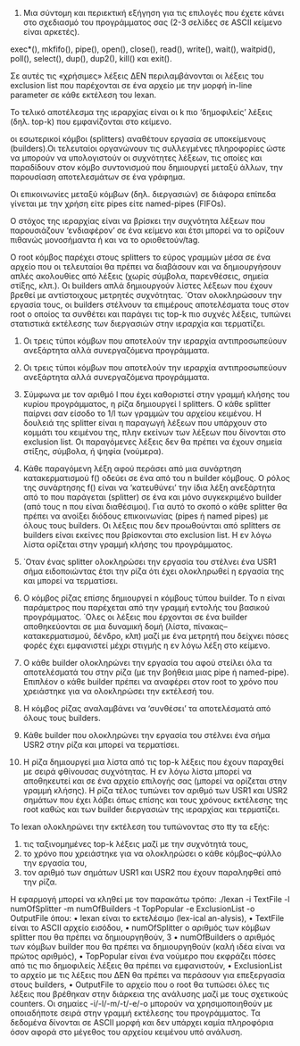 1. Μια σύντομη και περιεκτική εξήγηση για τις επιλογές που έχετε κάνει στο σχεδιασμό του προγράμματος
σας (2-3 σελίδες σε ASCII κείμενο είναι αρκετές).

exec*(), mkfifo(), pipe(), open(), close(), read(), write(),
wait(), waitpid(), poll(), select(), dup(), dup2(), kill() και exit().

Σε αυτές τις «χρήσιμες»
λέξεις ΔΕΝ περιλαμβάνονται οι λέξεις του exclusion list που παρέχονται σε ένα αρχείο με την μορφή in-line
parameter σε κάθε εκτέλεση του lexan.

Το τελικό αποτέλεσμα της ιεραρχίας είναι οι k πιο ‘δημοφιλείς’ λέξεις
(δηλ. top-k) που εμφανίζονται στο κείμενο.

οι εσωτερικοί κόμβοι (splitters) αναθέτουν εργασία σε υποκείμενους (builders).Οι τελευταίοι
οργανώνουν τις συλλεγμένες πληροφορίες ώστε να μπορούν να υπολογιστούν οι συχνότητες λέξεων, τις οποίες
και παραδίδουν στον κόμβο συντονισμού που δημιουργεί μεταξύ άλλων, την παρουσίαση αποτελεσμάτων σε ένα
γράφημα.

Οι επικοινωνίες μεταξύ κόμβων (δηλ.
διεργασιών) σε διάφορα επίπεδα γίνεται με την χρήση είτε pipes είτε named-pipes (FIFOs).

Ο στόχος
της ιεραρχίας είναι να βρίσκει την συχνότητα λέξεων που παρουσιάζουν ‘ενδιαφέρον’ σε ένα κείμενο και έτσι
μπορεί να το ορίζουν πιθανώς μονοσήμαντα ή και να το οριοθετούν/tag.

Ο root κόμβος παρέχει στους splitters
το εύρος γραμμών μέσα σε ένα αρχείο που οι τελευταίοι θα πρέπει να διαβάσουν και να δημιουργήσουν απλές
ακολουθίες από λέξεις (χωρίς σύμβολα, παρενθέσεις, σημεία στίξης, κλπ.). Οι builders απλά δημιουργούν
λίστες λέξεων που έχουν βρεθεί με αντίστοιχους μετρητές συχνότητας. ΄Οταν ολοκληρώσουν την εργασία τους,
οι builders στέλνουν τα επιμέρους αποτελέσματα τους στον root ο οποίος τα συνθέτει και παράγει τις top-k πιο
συχνές λέξεις, τυπώνει στατιστικά εκτέλεσης των διεργασιών στην ιεραρχία και τερματίζει.

1. Οι τρεις τύποι κόμβων που αποτελούν την ιεραρχία αντιπροσωπεύουν ανεξάρτητα αλλά συνεργαζόμενα
προγράμματα.

2. Οι τρεις τύποι κόμβων που αποτελούν την ιεραρχία αντιπροσωπεύουν ανεξάρτητα αλλά συνεργαζόμενα
προγράμματα.

3. Σύμφωνα με τον αριθμό l που έχει καθοριστεί στην γραμμή κλήσης του κυρίου προγράμματος, η ρίζα
δημιουργεί l splitters. Ο κάθε splitter παίρνει σαν είσοδο το 1/l των γραμμών του αρχείου κειμένου. Η
δουλειά της splitter είναι η παραγωγή λέξεων που υπάρχουν στο κομμάτι του κειμένου της, πλην εκείνων
των λέξεων που δίνονται στο exclusion list. Οι παραγόμενες λέξεις δεν θα πρέπει να έχουν σημεία στίξης,
σύμβολα, ή ψηφία (νούμερα).

4. Κάθε παραγόμενη λέξη αφού περάσει από μια συνάρτηση κατακερματισμού f() οδεύει σε ένα από του n
builder κόμβους. Ο ρόλος της συνάρτησης f() είναι να ‘κατευθύνει’ την ίδια λέξη ανεξάρτητα από το
που παράγεται (splitter) σε ένα και μόνο συγκεκριμένο builder (από τους n που είναι διαθέσιμοι). Για
αυτό το σκοπό ο κάθε splitter θα πρέπει να ανοίξει διόδους επικοινωνίας (pipes ή named pipes) με όλους
τους builders. Οι λέξεις που δεν προωθούνται από splitters σε builders είναι εκείνες που βρίσκονται στο
exclusion list. Η εν λόγω λίστα ορίζεται στην γραμμή κλήσης του προγράμματος.

5. ΄Οταν ένας splitter ολοκληρώσει την εργασία του στέλνει ένα USR1 σήμα ειδοποιώντας έτσι την ρίζα ότι
έχει ολοκληρωθεί η εργασία της και μπορεί να τερματίσει.

6. Ο κόμβος ρίζας επίσης δημιουργεί n κόμβους τύπου builder. Το n είναι παράμετρος που παρέχεται από την
γραμμή εντολής του βασικού προγράμματος. ΄Ολες οι λέξεις που έρχονται σε ένα builder αποθηκεύονται
σε μια δυναμική δομή (λίστα, πίνακας–κατακερματισμού, δένδρο, κλπ) μαζί με ένα μετρητή που δείχνει
πόσες φορές έχει εμφανιστεί μέχρι στιγμής η εν λόγω λέξη στο κείμενο.

7. Ο κάθε builder ολοκληρώνει την εργασία του αφού στείλει όλα τα αποτελέσματά του στην ρίζα (με την
βοήθεια μιας pipe ή named-pipe). Επιπλέον ο κάθε builder πρέπει να αναφέρει στον root το χρόνο που
χρειάστηκε για να ολοκληρώσει την εκτέλεσή του.

8. Η κόμβος ρίζας αναλαμβάνει να ‘συνθέσει’ τα αποτελέσματά από όλους τους builders.

9. Κάθε builder που ολοκληρώνει την εργασία του στέλνει ένα σήμα USR2 στην ρίζα και μπορεί να τερματίσει.

10. Η ρίζα δημιουργεί μια λίστα από τις top-k λέξεις που έχουν παραχθεί με σειρά φθίνουσας συχνότητας. Η
εν λόγω λίστα μπορεί να αποθηκευτεί και σε ένα αρχείο επιλογής σας (μπορεί να ορίζεται στην γραμμή
κλήσης). Η ρίζα τέλος τυπώνει τον αριθμό των USR1 και USR2 σημάτων που έχει λάβει όπως επίσης και
τους χρόνους εκτέλεσης της root καθώς και των builder διεργασιών της ιεραρχίας και τερματίζει.

Το
lexan ολοκληρώνει την εκτέλεση του τυπώνοντας στο tty τα εξής:
1. τις ταξινομημένες top-k λέξεις μαζί με την συχνότητά τους,
2. το χρόνο που χρειάστηκε για να ολοκληρώσει ο κάθε κόμβος–φύλλο την εργασία του,
3. τον αριθμό των σημάτων USR1 και USR2 που έχουν παραληφθεί από την ρίζα.

Η εφαρμογή μπορεί να κληθεί με τον παρακάτω τρόπο:
./lexan -i TextFile -l numOfSplitter -m numOfBuilders -t TopPopular -e ExclusionList -o OutputFile
όπου:
• lexan είναι το εκτελέσιμο (lex-ical an-alysis),
• TextFile είναι το ASCII αρχείο εισόδου,
• numOfSplitter ο αριθμός των κόμβων splitter που θα πρέπει να δημιουργηθούν,
3
• numOfBuilders ο αριθμός των κόμβων builder που θα πρέπει να δημιουργηθούν (καλή ιδέα είναι να πρώτος
αριθμός),
• TopPopular είναι ένα νούμερο που εκφράζει πόσες από τις πιο δημοφιλείς λέξεις θα πρέπει να εμφανιστούν,
• ExclusionList το αρχείο με τις λέξεις που ΔΕΝ θα πρέπει να περάσουν για επεξεργασία στους builders,
• OutputFile το αρχείο που ο root θα τυπώσει όλες τις λέξεις που βρέθηκαν στην διάρκεια της ανάλυσης
μαζί με τους σχετικούς counters.
Οι σημαίες -i/-l/-m/-t/-e/-o μπορούν να χρησιμοποιηθούν με οποιαδήποτε σειρά στην γραμμή εκτέλεσης του
προγράμματος. Τα δεδομένα δίνονται σε ASCII μορφή και δεν υπάρχει καμία πληροφόρια όσον αφορά στο
μέγεθος του αρχείου κειμένου υπό ανάλυση.
